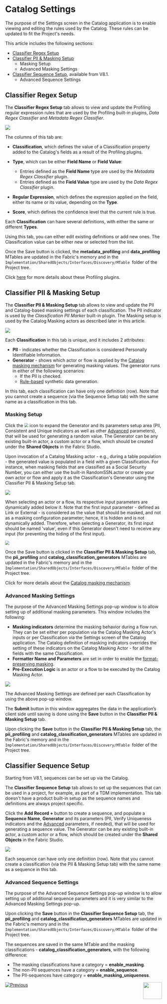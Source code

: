 # Catalog Settings

The purpose of the Settings screen in the Catalog application is to enable viewing and editing the rules used by the Catalog. These rules can be updated to fit the Project's needs. 

This article includes the following sections:

* [Classifier Regex Setup](10_catalog_settings.md#classifier-regex-setup)
* [Classifier PII & Masking Setup](10_catalog_settings.md#classifier-pii--masking-setup)
  * Masking Setup
  * Advanced Masking Settings
* [Classifier Sequence Setup](10_catalog_settings.md#classifier-sequence-setup), available from V8.1.
  * Advanced Sequence Settings

## Classifier Regex Setup

The **Classifier Regex Setup** tab allows to view and update the Profiling regular expression rules that are used by the Profiling built-in plugins, *Data Regex Classifier* and *Metadata Regex Classifier*.

![](images/settings_regex.png)

The columns of this tab are:

* **Classification**, which defines the value of a Classification property added to the Catalog's fields as a result of the Profiling plugins. 

* **Type**, which can be either **Field Name** or **Field Value**:
  * Entries defined as the **Field Name** type are used by the *Metadata Regex Classifier* plugin.
  * Entries defined as the **Field Value** type are used by the *Data Regex Classifier* plugin.
* **Regular Expression**, which defines the expression applied on the field, either its name or its value, depending on the **Type**.
* **Score**, which defines the confidence level that the current rule is true. 

Each **Classification** can have several definitions, with either the same or different **Types**.

Using this tab, you can either edit existing definitions or add new ones. The Classification value can be either new or selected from the list.

Once the Save button is clicked, the **metadata_profiling** and **data_profiling** MTables are updated in the Fabric's memory and in the ```Implementation/SharedObjects/Interfaces/Discovery/MTable ```folder of the Project tree.

Click [here](04_plugin_framework.md#built-in-plugins) for more details about these Profiling plugins.

## Classifier PII & Masking Setup

The **Classifier PII & Masking Setup** tab allows to view and update the PII and Catalog-based masking settings of each classification. The PII indicator is used by the *Classification PII Marker* built-in plugin. The Masking setup is used by the Catalog Masking actors as described later in this article.

<img src="images/settings_pii_mask.png" />

Each **Classification** in this tab is unique, and it includes 2 attributes:

* **PII** - indicates whether the Classification is considered Personally Identifiable Information. 
* **Generator** - shows which actor or flow is applied by the [Catalog masking mechanism](11_catalog_masking.md) for generating masking values. The generator runs in either of the following scenarios:
  - If the PII is checked.
  - [Rule-based](/articles/TDM/tdm_implementation/16_tdm_data_generation_implementation.md) synthetic data generation.

In this tab, each classification can have only one definition (row). Note that you cannot create a sequence (via the Sequence Setup tab) with the same name as a classification in this tab.

### Masking Setup

Click the <img src="images/edit_masking.png" style="zoom: 80%;" /> icon to expand the Generator and its parameters setup area (PII, Consistent and Unique indicators as well as other [Advanced](10_catalog_settings.md#advanced-masking-settings) parameters), that will be used for generating a random value. The Generator can be any existing built-in actor, a custom actor or a flow, which should be created under the **Shared Objects** in the Fabric Studio.

Upon invocation of a Catalog Masking actor - e.g., during a table population - the generated value is populated in a field with a given Classification. For instance, when masking fields that are classified as a Social Security Number, you can either use the built-in RandomSSN.actor or create your own actor or flow and apply it as the Classification's Generator using the Classifier PII & Masking Setup tab.

<img src="images/settings_masking_edit.png"  />

When selecting an actor or a flow, its respective input parameters are dynamically added below it. Note that the first input parameter - defined as Link or External - is considered as the value that should be masked, and not as a masking configuration parameter; hence, it is hidden and is not dynamically added. Therefore, when selecting a Generator, its first input should be named 'value', even if this Generator doesn't need to receive any input (for preventing the hiding of the first input).

<img src="images/settings_masking_flow.png" style="zoom: 80%;" />

Once the Save button is clicked in the **Classifier PII & Masking Setup** tab, the **pii_profiling** and **catalog_classification_generators** MTables are updated in the Fabric's memory and in the ```Implementation/SharedObjects/Interfaces/Discovery/MTable ```folder of the Project tree.

Click for more details about the [Catalog masking mechanism](11_catalog_masking.md).

### Advanced Masking Settings

The purpose of the Advanced Masking Settings pop-up window is to allow setting up of additional masking parameters. This window includes the following:

* **Masking indicators** determine the masking behavior during a flow run. They can be set either per population via the Catalog Masking Actor's inputs or per Classification via the Settings screen of the Catalog application. The Catalog definition of masking indicators overrides the setting of these indicators on the Catalog Masking Actor - for all the fields with the same Classification.
* **Formatter Name and Parameters** are set in order to enable the [format-preserving masking](/articles/26_fabric_security/06_data_masking.md#format-preserving-masking).
* **Pre-Execution Logic** is an actor or a flow to be executed by the Catalog Masking Actor. 

<img src="images/settings_masking_advanced.png" />

The Advanced Masking Settings are defined per each Classification by using the above pop-up window.

The **Submit** button in this window aggregates the data in the application’s client side until saving is done using the **Save** button in the **Classifier PII & Masking Setup** tab. 

Upon clicking the **Save** button in the **Classifier PII & Masking Setup** tab, the **pii_profiling** and  **catalog_classification_generators** MTables are updated in the Fabric's memory and in the ```Implementation/SharedObjects/Interfaces/Discovery/MTable ```folder of the Project tree.

## Classifier Sequence Setup

Starting from V8.1, sequences can be set up via the Catalog. 

The **Classifier Sequence Setup** tab allows to set up the sequences that can be used in a project, for example, as part of a TDM implementation. This tab doesn't have a product built-in setup as the sequence names and definitions are always project specific. 

Click the **Add Record +** button to create a sequence, and populate a **Sequence Name**, **Generator** and its parameters (PII, Verify Uniqueness indicators and the [Advanced](10_catalog_settings.md#advanced-sequence-settings) parameters, if needed), that will be used for generating a sequence value. The Generator can be any existing built-in actor, a custom actor or a flow, which should be created under the **Shared Objects** in the Fabric Studio.

<img src="images/settings_seq.png" />

Each sequence can have only one definition (row). Note that you cannot create a classification (via the PII & Masking Setup tab) with the same name as a sequence in this tab.

### Advanced Sequence Settings

The purpose of the Advanced Sequence Settings pop-up window is to allow setting up of additional sequence parameters and it is very similar to the Advanced Masking Settings pop-up. 

Upon clicking the **Save** button in the **Classifier Sequence Setup** tab, the **pii_profiling** and **catalog_classification_generators** MTables are updated in the Fabric's memory and in the ```Implementation/SharedObjects/Interfaces/Discovery/MTable ```folder of the Project tree.

The sequences are saved in the same MTable and the masking classifications - **catalog_classification_generators**, with the following difference:

* The masking classifications have a category = **enable_masking**.
* The non-PII sequences have a category = **enable_sequence**.
* The PII-sequences have category = **enable_masking_uniqueness**.



[![Previous](/articles/images/Previous.png)](08_search_catalog.md)[<img align="right" width="60" height="54" src="/articles/images/Next.png">](11_catalog_masking.md) 

